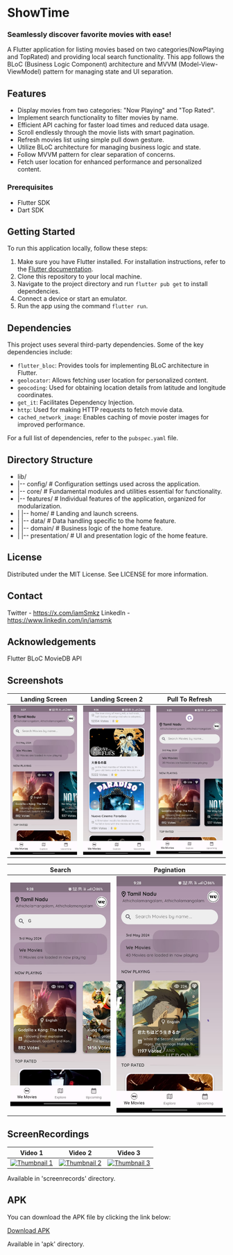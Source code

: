 # ShowTime

<h3>
Seamlessly discover favorite movies with ease!
</h3>

A Flutter application for listing movies based on two categories(NowPlaying and TopRated) and providing local search functionality.
This app follows the BLoC (Business Logic Component) architecture and MVVM (Model-View-ViewModel) pattern for managing state and UI separation.

## Features

- Display movies from two categories: "Now Playing" and "Top Rated".
- Implement search functionality to filter movies by name.
- Efficient API caching for faster load times and reduced data usage.
- Scroll endlessly through the movie lists with smart pagination.
- Refresh movies list using simple pull down gesture.
- Utilize BLoC architecture for managing business logic and state.
- Follow MVVM pattern for clear separation of concerns.
- Fetch user location for enhanced performance and personalized content.


### Prerequisites

- Flutter SDK
- Dart SDK

## Getting Started

To run this application locally, follow these steps:

1. Make sure you have Flutter installed. For installation instructions, refer to the [Flutter documentation](https://flutter.dev/docs/get-started/install).
2. Clone this repository to your local machine.
3. Navigate to the project directory and run `flutter pub get` to install dependencies.
4. Connect a device or start an emulator.
5. Run the app using the command `flutter run`.

## Dependencies

This project uses several third-party dependencies. Some of the key dependencies include:

- `flutter_bloc`: Provides tools for implementing BLoC architecture in Flutter.
- `geolocator`: Allows fetching user location for personalized content.
- `geocoding`: Used for obtaining location details from latitude and longitude coordinates.
- `get_it`: Facilitates Dependency Injection.
- `http`: Used for making HTTP requests to fetch movie data.
- `cached_network_image`: Enables caching of movie poster images for improved performance.


For a full list of dependencies, refer to the `pubspec.yaml` file.

## Directory Structure
- lib/
- |-- config/                 # Configuration settings used across the application.
- |-- core/                   # Fundamental modules and utilities essential for functionality.
- |-- features/               # Individual features of the application, organized for modularization.
- |   |-- home/               # Landing and launch screens.
- |       |-- data/           # Data handling specific to the home feature.
- |       |-- domain/         # Business logic of the home feature.
- |       |-- presentation/   # UI and presentation logic of the home feature.


## License
Distributed under the MIT License. See LICENSE for more information.

## Contact

Twitter - https://x.com/iamSmkz
LinkedIn - https://www.linkedin.com/in/iamsmk

## Acknowledgements
Flutter
BLoC
MovieDB API

## Screenshots

| Landing Screen                               | Landing Screen 2                              | Pull To Refresh                              |
|----------------------------------------------|-----------------------------------------------|----------------------------------------------|
| ![Screenshot](screenshots/LandingScreen.png) | ![Screenshot](screenshots/LandingScreen2.png) | ![Screenshot](screenshots/PullToRefresh.png) |

| Search                                | Pagination                                |
|---------------------------------------|-------------------------------------------|
| ![Screenshot](screenshots/Search.png) | ![Screenshot](screenshots/Pagination.png) |

## ScreenRecordings

| Video 1                                                                                            | Video 2                                                                                            | Video 3                                                                                            |
|----------------------------------------------------------------------------------------------------|----------------------------------------------------------------------------------------------------|----------------------------------------------------------------------------------------------------|
| [![Thumbnail 1](thumbnail1_url)](https://drive.google.com/uc?id=1nf_AJAYf89qoj1PRtz6XMQOkouVGWwWB) | [![Thumbnail 2](thumbnail2_url)](https://drive.google.com/uc?id=1CgQ6LV9hKN1BxR8oFI7JJWQ68gFbpcjg) | [![Thumbnail 3](thumbnail3_url)](https://drive.google.com/uc?id=1DxVcG9qR0rAPeRVjBsD9P_87ISSIjF2Y) |

Available in 'screenrecords' directory.

## APK
You can download the APK file by clicking the link below:

[Download APK](apk/ShowTime.apk)

Available in 'apk' directory.
